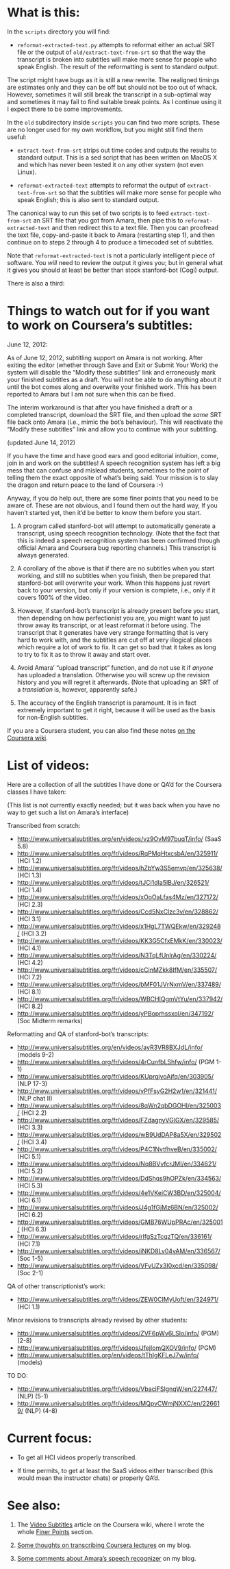What is this:
============

In the `scripts` directory you will find:

- `reformat-extracted-text.py` attempts to reformat either an
  actual SRT file or the output of `old/extract-text-from-srt`
  so that the way the transcript is broken into subtitles will
  make more sense for people who speak English. The result of
  the reformatting is sent to standard output.

The script might have bugs as it is still a new rewrite.
The realigned timings are estimates only and they can be off
but should not be too out of whack.
However, sometimes it will still break the transcript in a sub-optimal way
and sometimes it may fail to find suitable break points.
As I continue using it I expect there to be some improvements.

In the `old` subdirectory inside `scripts` you can find two more scripts.
These are no longer used for my own workflow,
but you might still find them useful:

- `extract-text-from-srt` strips out time codes and outputs the
  results to standard output. This is a sed script that has been
  written on MacOS X and which has never been tested it on any other system
  (not even Linux).

- `reformat-extracted-text` attempts to reformat the output of
  `extract-text-from-srt` so that the subtitles will make more
  sense for people who speak English; this is also sent to
  standard output.

The canonical way to run this set of two scripts
is to feed `extract-text-from-srt`
an SRT file that you got from Amara, then pipe this to
`reformat-extracted-text` and then redirect this to a text file.
Then you can proofread the text file, copy-and-paste it back to
Amara (restarting step 1), and then continue on to steps 2 through 4
to produce a timecoded set of subtitles.

Note that `reformat-extracted-text` is not a particularly
intelligent piece of software. You *will* need to review the
output it gives you; but in general what it gives you should
at least be better than stock stanford-bot (Cogi) output.

There is also a third:

Things to watch out for if you want to work on Coursera’s subtitles:
===================================================================

June 12, 2012:

As of June 12, 2012, subtitling support on Amara is not working.
After exiting the editor (whether through Save and Exit or
Submit Your Work) the system will disable the “Modify these
subtitles” link and erroneously mark your finished subtitles
as a draft. You will not be able to do anything about it
until the bot comes along and overwrite your finished work. This
has been reported to Amara but I am not sure when this can be
fixed.

The interim workaround is that after you have finished a draft
or a completed transcript, download the SRT file, and then
upload the *same* SRT file back onto Amara (i.e., mimic the bot’s
behaviour). This will reactivate the “Modify these subtitles”
link and allow you to continue with your subtitling.

(updated June 14, 2012)

If you have the time and have good ears and good editorial intuition,
come, join in and work on the subtitles!
A speech recognition system has left a big mess
that can confuse and mislead students,
sometimes to the point of telling them the exact opposite of what’s being said.
Your mission is to slay the dragon and return peace to the land of Coursera :-)

Anyway, if you do help out,
there are some finer points that you need to be aware of.
These are not obvious, and I found them out the hard way, If you
haven’t started yet, then it’d be better to know them before you
start.

1. A program called stanford-bot will attempt to automatically
   generate a transcript, using speech recognition
   technology.
   (Note that the fact that this is indeed a speech recognition system
   has been confirmed through official Amara and Coursera bug
   reporting channels.)
   This transcript is always generated.

2. A corollary of the above is that if there are no subtitles
   when you start working, and still no subtitles when you
   finish, then be prepared that stanford-bot will overwrite
   your work. When this happens just revert back to your version,
   but only if your version is complete, i.e., only if it covers
   100% of the video.

3. However, if stanford-bot’s transcript is already present before
   you start, then depending on how perfectionist you are, you
   might want to just throw away its transcript, or at least
   reformat it before using. The transcript that it generates have
   very strange formatting that is very hard to work with, and the
   subtitles are cut off at very illogical places which require
   a lot of work to fix. It can get so bad that it takes as long
   to try to fix it as to throw it away and start over.

4. Avoid Amara’ “upload transcript” function,
   and do not use it if *anyone* has uploaded a translation.
   Otherwise you will screw up the revision history and you
   will regret it afterwards.
   (Note that uploading an SRT of a *translation* is, however,
    apparently safe.)

5. The accuracy of the English transcript is paramount. It is
   in fact extremely important to get it right, because it will
   be used as the basis for non-English subtitles.

If you are a Coursera student, you can also find these notes
[on the Coursera wiki][2].

List of videos:
==============

Here are a collection of all the subtitles I have done or QA’d
for the Coursera classes I have taken:

(This list is not currently exactly needed;
but it was back when you have no way to get such a list on Amara’s interface)

Transcribed from scratch:

- http://www.universalsubtitles.org/en/videos/vz9OvM97buqT/info/ (SaaS 5.8)
- http://www.universalsubtitles.org/fr/videos/RqPMqHtxcsbA/en/325911/ (HCI 1.2)
- http://www.universalsubtitles.org/fr/videos/hZbYw3S5emvp/en/325638/ (HCI 1.3)
- http://www.universalsubtitles.org/fr/videos/tJCi1dIa5lBJ/en/326521/ (HCI 1.4)
- http://www.universalsubtitles.org/fr/videos/xOoOaLfas4Mz/en/327172/ (HCI 2.3)
- http://www.universalsubtitles.org/fr/videos/Ccd5NxCIzc3v/en/328862/ (HCI 3.1)
- http://www.universalsubtitles.org/fr/videos/x1HgL7TWQEkw/en/329248/ (HCI 3.2)
- http://www.universalsubtitles.org/fr/videos/KK3G5CfxEMkK/en/330023/ (HCI 4.1)
- http://www.universalsubtitles.org/fr/videos/N3TqLfUnlrAg/en/330224/ (HCI 4.2)
- http://www.universalsubtitles.org/fr/videos/cCinMZkk8IfM/en/335507/ (HCI 7.2)
- http://www.universalsubtitles.org/fr/videos/bMF01JVrNxmV/en/337489/ (HCI 8.1)
- http://www.universalsubtitles.org/fr/videos/WBCHIQgmVtYu/en/337942/ (HCI 8.2)
- http://www.universalsubtitles.org/fr/videos/yPBoprhssxol/en/347192/ (Soc Midterm remarks)


Reformatting and QA of stanford-bot’s transcripts:

- http://www.universalsubtitles.org/en/videos/ayR3VR8BXJdL/info/ (models 9-2)
- http://www.universalsubtitles.org/fr/videos/4rCunfbLShfw/info/ (PGM 1-1)
- http://www.universalsubtitles.org/fr/videos/KUprgjyoAjfq/en/303905/ (NLP 17-3)
- http://www.universalsubtitles.org/fr/videos/vPfFsyG2H2w1/en/321441/ (NLP chat II)
- http://www.universalsubtitles.org/fr/videos/8qWn2qbDGOHI/en/325003/ (HCI 2.2)
- http://www.universalsubtitles.org/fr/videos/FZdagnyVGlGX/en/329585/ (HCI 3.3)
- http://www.universalsubtitles.org/fr/videos/wB9UdDAP8a5X/en/329502/ (HCI 3.4)
- http://www.universalsubtitles.org/fr/videos/P4C1NvtfhveB/en/335002/ (HCI 5.1)
- http://www.universalsubtitles.org/fr/videos/Nq8BVvfcrJMI/en/334621/ (HCI 5.2)
- http://www.universalsubtitles.org/fr/videos/DdShqs9hOPZk/en/334563/ (HCI 5.3)
- http://www.universalsubtitles.org/fr/videos/4e1VKeiCW3BD/en/325004/ (HCI 6.1)
- http://www.universalsubtitles.org/fr/videos/J4g1fGjMz6BN/en/325002/ (HCI 6.2)
- http://www.universalsubtitles.org/fr/videos/GMB76WUpPRAc/en/325001/ (HCI 6.3)
- http://www.universalsubtitles.org/fr/videos/rlfgSzTcqzTQ/en/336161/ (HCI 7.1)
- http://www.universalsubtitles.org/fr/videos/iNKD8Lv04vAM/en/336567/ (Soc 1-5)
- http://www.universalsubtitles.org/fr/videos/VFvUZx3I0xcd/en/335098/ (Soc 2-1)

QA of other transcriptionist’s work:

- http://www.universalsubtitles.org/fr/videos/ZEW0CIMyUoft/en/324971/ (HCI 1.1)

Minor revisions to transcripts already revised by other students:

- http://www.universalsubtitles.org/fr/videos/ZVF6pWv6LSlo/info/ (PGM) (2-8)
- http://www.universalsubtitles.org/fr/videos/JfejIomQXOV9/info/ (PGM)
- http://www.universalsubtitles.org/en/videos/tThIgKFLeJ7w/info/ (models)

TO DO:

- http://www.universalsubtitles.org/fr/videos/VbaciFSlgnqW/en/227447/ (NLP) (5-1)
- http://www.universalsubtitles.org/fr/videos/MQpvCWmjNXXC/en/226619/ (NLP) (4-8)

Current focus:
=============

- To get all HCI videos properly transcribed.

- If time permits, to get at least the SaaS videos either transcribed
  (this would mean the instructor chats) or properly QA’d.

See also:
========

1.  The [Video Subtitles][1] article on the Coursera wiki, where I wrote the whole [Finer Points][2] section.

2.  [Some thoughts on transcribing Coursera lectures][3] on my blog.

3.  [Some comments about Amara’s speech recognizer][4] on my blog.

[1]: https://share.coursera.org/wiki/index.php/Video_Subtitles
[2]: https://share.coursera.org/wiki/index.php/Video_Subtitles#Finer_Points
[3]: http://w.gniw.ca/?p=735
[4]: http://w.gniw.ca/?p=937
